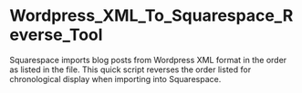 Wordpress_XML_To_Squarespace_Reverse_Tool
=========================================

Squarespace imports blog posts from Wordpress XML format in the order as listed in the file.  This quick script reverses the order listed for chronological display when importing into Squarespace.
